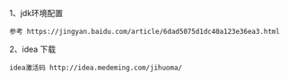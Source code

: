 1、jdk环境配置

    参考 https://jingyan.baidu.com/article/6dad5075d1dc40a123e36ea3.html

2、idea 下载

    idea激活码 http://idea.medeming.com/jihuoma/
    
